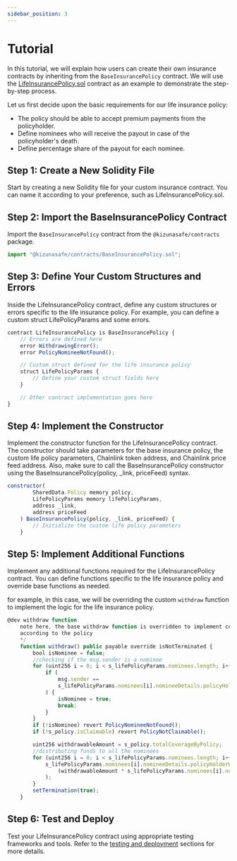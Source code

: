 ```yaml
---
sidebar_position: 3
---
```


# Tutorial

In this tutorial, we will explain how users can create their own insurance contracts by inheriting from the `BaseInsurancePolicy` contract. We will use the [LifeInsurancePolicy.sol](https://github.com/Breaking-C0de/contracts/blob/dev/contracts/LifeInsurancePolicy.sol)
contract as an example to demonstrate the step-by-step process.

Let us first decide upon the basic requirements for our life insurance policy:

- The policy should be able to accept premium payments from the policyholder.
- Define nominees who will receive the payout in case of the policyholder's death.
- Define percentage share of the payout for each nominee.

## Step 1: Create a New Solidity File

Start by creating a new Solidity file for your custom insurance contract. You can name it according to your preference, such as LifeInsurancePolicy.sol.

## Step 2: Import the BaseInsurancePolicy Contract

Import the `BaseInsurancePolicy` contract from the `@kizunasafe/contracts` package.

```js
import "@kizunasafe/contracts/BaseInsurancePolicy.sol";
```

## Step 3: Define Your Custom Structures and Errors

Inside the LifeInsurancePolicy contract, define any custom structures or errors specific to the life insurance policy. For example, you can define a custom struct LifePolicyParams and some errors.

```js
contract LifeInsurancePolicy is BaseInsurancePolicy {
    // Errors are defined here
    error WithdrawingError();
    error PolicyNomineeNotFound();

    // Custom struct defined for the life insurance policy
    struct LifePolicyParams {
        // Define your custom struct fields here
    }

    // Other contract implementation goes here
}

```

## Step 4: Implement the Constructor

Implement the constructor function for the LifeInsurancePolicy contract. The constructor should take parameters for the base insurance policy, the custom life policy parameters, Chainlink token address, and Chainlink price feed address. Also, make sure to call the BaseInsurancePolicy constructor using the BaseInsurancePolicy(policy, \_link, priceFeed) syntax.

```js
constructor(
        SharedData.Policy memory policy,
        LifePolicyParams memory lifePolicyParams,
        address _link,
        address priceFeed
    ) BaseInsurancePolicy(policy, _link, priceFeed) {
        // Initialize the custom life policy parameters
    }
```

## Step 5: Implement Additional Functions

Implement any additional functions required for the LifeInsurancePolicy contract. You can define functions specific to the life insurance policy and override base functions as needed.

for example, in this case, we will be overriding the custom `withdraw` function to implement the logic for the life insurance policy.

```js
@dev withdraw function
    note here, the base withdraw function is overridden to implement custom logic in withdraw
    according to the policy
    */
    function withdraw() public payable override isNotTerminated {
        bool isNominee = false;
        //checking if the msg.sender is a nominee
        for (uint256 i = 0; i < s_lifePolicyParams.nominees.length; i++) {
            if (
                msg.sender ==
                s_lifePolicyParams.nominees[i].nomineeDetails.policyHolderWalletAddress
            ) {
                isNominee = true;
                break;
            }
        }
        if (!isNominee) revert PolicyNomineeNotFound();
        if (!s_policy.isClaimable) revert PolicyNotClaimable();

        uint256 withdrawableAmount = s_policy.totalCoverageByPolicy;
        //distributing funds to all the nominees
        for (uint256 i = 0; i < s_lifePolicyParams.nominees.length; i++) {
            s_lifePolicyParams.nominees[i].nomineeDetails.policyHolderWalletAddress.transfer(
                (withdrawableAmount * s_lifePolicyParams.nominees[i].nomineeShare) / 100
            );
        }
        setTermination(true);
    }
```

## Step 6: Test and Deploy

Test your LifeInsurancePolicy contract using appropriate testing frameworks and tools. Refer to the [testing and deployment](./Deployment/Self%20Hosting%20Kizuna%20Safe.md) sections for more details.
